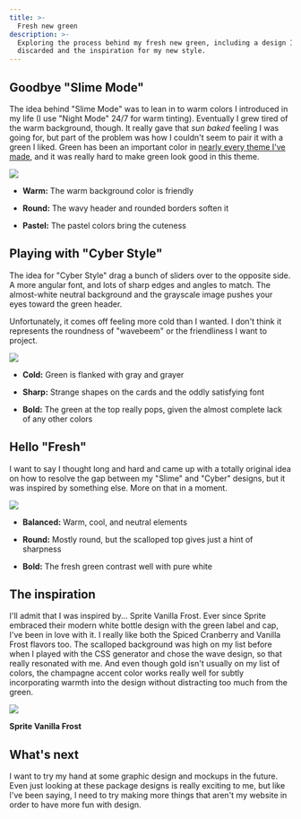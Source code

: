 ```yaml
---
title: >-
  Fresh new green
description: >-
  Exploring the process behind my fresh new green, including a design I
  discarded and the inspiration for my new style.
---
```


## Goodbye "Slime Mode"

The idea behind "Slime Mode" was to lean in to warm colors I introduced in my
life (I use "Night Mode" 24/7 for warm tinting). Eventually I grew tired of the
warm background, though. It really gave that _sun baked_ feeling I was going
for, but part of the problem was how I couldn't seem to pair it with a green I
liked. Green has been an important color in
[nearly every theme I've made](/blog/2024/10-years-of-themes/), and it was
really hard to make green look good in this theme.

![](/blog/that-green/thesis.webp)

- **Warm:** The warm background color is friendly

- **Round:** The wavy header and rounded borders soften it

- **Pastel:** The pastel colors bring the cuteness

## Playing with "Cyber Style"

The idea for "Cyber Style" drag a bunch of sliders over to the opposite side. A
more angular font, and lots of sharp edges and angles to match. The almost-white
neutral background and the grayscale image pushes your eyes toward the green
header.

Unfortunately, it comes off feeling more cold than I wanted. I don't think it
represents the roundness of "wavebeem" or the friendliness I want to project.

![](/blog/that-green/antithesis.webp)

- **Cold:** Green is flanked with gray and grayer

- **Sharp:** Strange shapes on the cards and the oddly satisfying font

- **Bold:** The green at the top really pops, given the almost complete lack of
  any other colors

## Hello "Fresh"

I want to say I thought long and hard and came up with a totally original idea
on how to resolve the gap between my "Slime" and "Cyber" designs, but it was
inspired by something else. More on that in a moment.

![](/blog/that-green/synthesis.webp)

- **Balanced:** Warm, cool, and neutral elements

- **Round:** Mostly round, but the scalloped top gives just a hint of sharpness

- **Bold:** The fresh green contrast well with pure white

## The inspiration

I'll admit that I was inspired by... Sprite Vanilla Frost. Ever since Sprite
embraced their modern white bottle design with the green label and cap, I've
been in love with it. I really like both the Spiced Cranberry and Vanilla Frost
flavors too. The scalloped background was high on my list before when I played
with the CSS generator and chose the wave design, so that really resonated with
me. And even though gold isn't usually on my list of colors, the champagne
accent color works really well for subtly incorporating warmth into the design
without distracting too much from the green.

![](/blog/that-green/sprite-vanilla-frost.webp)

**Sprite Vanilla Frost**

## What's next

I want to try my hand at some graphic design and mockups in the future. Even
just looking at these package designs is really exciting to me, but like I've
been saying, I need to try making more things that aren't my website in order to
have more fun with design.
